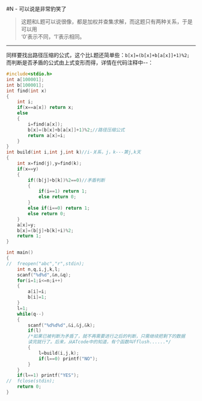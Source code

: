 #N - 可以说是非常豹笑了
>这题和L题可以说很像，都是加权并查集求解，而这题只有两种关系，于是可以用  
‘0’表示不同，‘1’表示相同。
---
同样要找出路径压缩的公式，这个比L题还简单些：`b[x]=(b[x]+b[a[x]]+1)%2;`    
而判断是否矛盾的公式由上式变形而得，详情在代码注释中--：
```C
#include<stdio.h>
int a[100001];
int b[100001];
int find(int x)
{
	int i;
	if(x==a[x]) return x;
	else
	{
		i=find(a[x]);
		b[x]=(b[x]+b[a[x]]+1)%2;//路径压缩公式
		return a[x]=i;
	}
}
int build(int i,int j,int k)//i-关系，j，k---第j,k天
{
	int x=find(j),y=find(k);
	if(x==y)
	{
		if((b[j]+b[k])%2==0)//矛盾判断
		{
			if(i==1) return 1;
			else return 0;
		}
		else if(i==0) return 1;
		else return 0;
	}
	a[x]=y;
	b[x]=(b[j]+b[k]+i)%2;
	return 1;
}

int main()
{
//	freopen("abc","r",stdin);
	int n,q,i,j,k,l;
	scanf("%d%d",&n,&q);
	for(i=1;i<=n;i++)
	{
		a[i]=i;
		b[i]=1;
	}
	l=1;
	while(q--)
	{
		scanf("%d%d%d",&i,&j,&k);
		if(l)
		/*如果已被判断为矛盾了，就不再需要进行之后的判断，只需继续把剩下的数据
		读完就行了。后来，从ATcode中的知道，有个函数叫fflush......*/
		{
			l=build(i,j,k);
			if(l==0) printf("NO");
		}
	}
	if(l==1) printf("YES");
//	fclose(stdin);
	return 0;
}
```